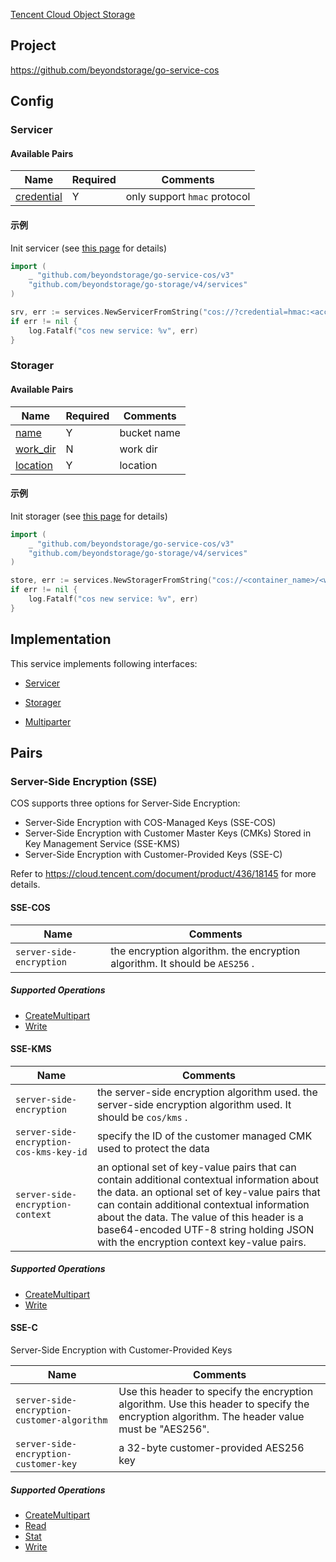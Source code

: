 [Tencent Cloud Object Storage](https://cloud.tencent.com/product/cos)

## Project

<https://github.com/beyondstorage/go-service-cos>

## Config

### Servicer

#### Available Pairs

| Name                                 | Required | Comments                     |
| ------------------------------------ | -------- | ---------------------------- |
| [credential](../pairs/credential.md) | Y        | only support `hmac` protocol |

#### 示例

Init servicer (see [this page](../operations/index.md#how-to-initialize-a-servicerstorager) for details)

```go
import (
    _ "github.com/beyondstorage/go-service-cos/v3"
    "github.com/beyondstorage/go-storage/v4/services"
)

srv, err := services.NewServicerFromString("cos://?credential=hmac:<account_name>:<account_key>")
if err != nil {
    log.Fatalf("cos new service: %v", err)
}
```

### Storager

#### Available Pairs

| Name                             | Required | Comments    |
| -------------------------------- | -------- | ----------- |
| [name](../pairs/name.md)         | Y        | bucket name |
| [work_dir](../pairs/work_dir.md) | N        | work dir    |
| [location](../pairs/location.md) | Y        | location    |

#### 示例

Init storager (see [this page](../operations/index.md#how-to-initialize-a-servicerstorager) for details)

```go
import (
    _ "github.com/beyondstorage/go-service-cos/v3"
    "github.com/beyondstorage/go-storage/v4/services"
)

store, err := services.NewStoragerFromString("cos://<container_name>/<work_dir>?credential=hmac:<account_name>:<account_key>&location=<bucket_location>")
if err != nil {
    log.Fatalf("cos new service: %v", err)
}
```

## Implementation

This service implements following interfaces:

- [Servicer](../operations/servicer/index.md)

- [Storager](../operations/storager/index.md)

- [Multiparter](../operations/multiparter/index.md)

## Pairs

### Server-Side Encryption (SSE)

COS supports three options for Server-Side Encryption:

- Server-Side Encryption with COS-Managed Keys (SSE-COS)
- Server-Side Encryption with Customer Master Keys (CMKs) Stored in Key Management Service (SSE-KMS)
- Server-Side Encryption with Customer-Provided Keys (SSE-C)

Refer to https://cloud.tencent.com/document/product/436/18145 for more details.

#### SSE-COS

| Name                     | Comments                                                                    |
| ------------------------ | --------------------------------------------------------------------------- |
| `server-side-encryption` | the encryption algorithm. the encryption algorithm. It should be `AES256` . |

##### Supported Operations

- [CreateMultipart](../operations/multiparter/create_multipart.md)
- [Write](../operations/storager/write.md)

#### SSE-KMS

| Name                                    | Comments                                                                                                                                                                                                                                                                                                                        |
| --------------------------------------- | ------------------------------------------------------------------------------------------------------------------------------------------------------------------------------------------------------------------------------------------------------------------------------------------------------------------------------- |
| `server-side-encryption`                | the server-side encryption algorithm used. the server-side encryption algorithm used. It should be `cos/kms` .                                                                                                                                                                                                                  |
| `server-side-encryption-cos-kms-key-id` | specify the ID of the customer managed CMK used to protect the data                                                                                                                                                                                                                                                             |
| `server-side-encryption-context`        | an optional set of key-value pairs that can contain additional contextual information about the data. an optional set of key-value pairs that can contain additional contextual information about the data. The value of this header is a base64-encoded UTF-8 string holding JSON with the encryption context key-value pairs. |

##### Supported Operations

- [CreateMultipart](../operations/multiparter/create_multipart.md)
- [Write](../operations/storager/write.md)

#### SSE-C

Server-Side Encryption with Customer-Provided Keys

| Name                                        | Comments                                                                                                                                     |
| ------------------------------------------- | -------------------------------------------------------------------------------------------------------------------------------------------- |
| `server-side-encryption-customer-algorithm` | Use this header to specify the encryption algorithm. Use this header to specify the encryption algorithm. The header value must be "AES256". |
| `server-side-encryption-customer-key`       | a 32-byte customer-provided AES256 key                                                                                                       |

##### Supported Operations

- [CreateMultipart](../operations/multiparter/create_multipart.md)
- [Read](../operations/storager/read.md)
- [Stat](../operations/storager/stat.md)
- [Write](../operations/storager/write.md)
